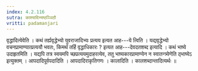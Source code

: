 ```yaml
---
index: 4.2.116
sutra: काश्यादिभ्यष्ठञ्ञिठौ
vritti: padamanjari
---
```


 वृद्धादित्येवेति । कथं तर्ह्यवृद्धेभ्यो युवराजादिभ्यः प्रत्यय इत्यत आह---ये त्विति । यद्यवृद्धेभ्यो वचनप्रामाण्यात्प्रत्ययौ भवतः, किमर्थं तर्हि वृद्धाधिकारः ? इत्यत आह---देवदतशब्द इत्यादि । कथं भाष्ये उदाहृतमिति । यद्यपि तत्र स्वयमपि च्छप्रत्ययमुदाहरत्येव, ततु भाष्यकारप्रामाण्येन न स्वातन्त्र्येणेति ठ्भाष्येऽ इत्युक्तम् ।  आपदादिपूर्वपदादिति । आपदादिराकृतिगणः । कालादिति । कालशब्दान्तादित्यर्थः ॥